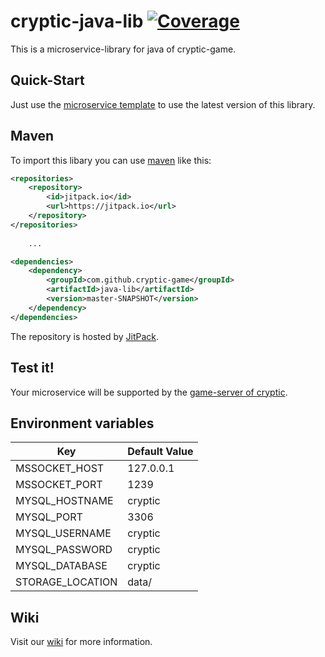 # cryptic-java-lib [![Coverage](https://sonarcloud.io/api/project_badges/measure?project=cryptic-game_java-lib&metric=coverage)](https://sonarcloud.io/dashboard?id=cryptic-game_java-lib)

This is a microservice-library for java of cryptic-game.

## Quick-Start

Just use the [microservice template](https://github.com/cryptic-game/microservice-java-template) to use the latest version of this library.

## Maven

To import this libary you can use [maven](https://maven.apache.org/) like this:

```xml
<repositories>
	<repository>
	    <id>jitpack.io</id>
	    <url>https://jitpack.io</url>
	</repository>
</repositories>
	
	...

<dependencies>
	<dependency>
		<groupId>com.github.cryptic-game</groupId>
		<artifactId>java-lib</artifactId>
		<version>master-SNAPSHOT</version>
	</dependency>
</dependencies>
```

The repository is hosted by [JitPack](https://jitpack.io/#cryptic-game/java-lib).

## Test it!

Your microservice will be supported by the [game-server of cryptic](https://github.com/cryptic-game/server).  

## Environment variables

| Key               | Default Value |  
|-------------------|---------------|  
| MSSOCKET_HOST     | 127.0.0.1     |  
| MSSOCKET_PORT     | 1239          |  
| MYSQL_HOSTNAME    | cryptic       |
| MYSQL_PORT        | 3306          |
| MYSQL_USERNAME    | cryptic       |
| MYSQL_PASSWORD    | cryptic       |
| MYSQL_DATABASE    | cryptic       |
| STORAGE_LOCATION  | data/         |  

## Wiki

Visit our [wiki](https://github.com/cryptic-game/java-lib/wiki) for more information. 
